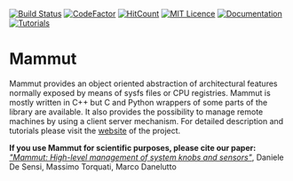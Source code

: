 [![Build Status](https://travis-ci.org/DanieleDeSensi/mammut.svg?branch=master)](https://travis-ci.org/DanieleDeSensi/mammut) 
[![CodeFactor](https://www.codefactor.io/repository/github/danieledesensi/mammut/badge)](https://www.codefactor.io/repository/github/danieledesensi/mammut/)
[![HitCount](http://hits.dwyl.io/DanieleDeSensi/mammut.svg)](http://hits.dwyl.io/DanieleDeSensi/mammut)
[![MIT Licence](https://badges.frapsoft.com/os/mit/mit.svg?v=103)](https://opensource.org/licenses/mit-license.php)
[![Documentation](https://img.shields.io/badge/doc-online-brightgreen.svg)](http://danieledesensi.github.io/mammut/doc/html/index.html)
[![Tutorials](https://img.shields.io/badge/tutorials-online-brightgreen.svg)](http://danieledesensi.github.io/mammut/manual.html)

Mammut
================================================================================================================
Mammut provides an object oriented abstraction of architectural features normally exposed by means of sysfs files or CPU registries. Mammut is mostly written in C++ but C and Python wrappers of some parts of the library are available.
It also provides the possibility to manage remote machines by using a client server mechanism.
For detailed description and tutorials please visit the [website](http://danieledesensi.github.io/mammut) of the project.

**If you use Mammut for scientific purposes, please cite our paper:**
*["Mammut: High-level management of system knobs and sensors"](http://www.sciencedirect.com/science/article/pii/S2352711017300225)*, Daniele De Sensi, Massimo Torquati, Marco Danelutto
